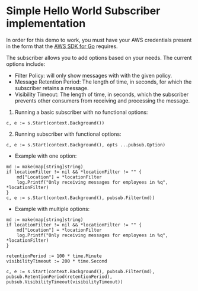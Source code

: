 # Simple Hello World Subscriber implementation
 In order for this demo to work, you must have your AWS credentials present in the form that the [AWS SDK for Go](https://docs.aws.amazon.com/sdk-for-go/v1/developer-guide/sessions.html) requires.

The subscriber allows you to add options based on your needs. 
The current options include: 
- Filter Policy: will only show messages with with the given policy.
- Message Retention Period: The length of time, in seconds, for which the subscriber retains a message. 
- Visibility Timeout:  The length of time, in seconds, which the subscriber prevents other consumers from receiving and processing the message. 

1. Running a basic subscriber with no functional options: 
```
c, e := s.Start(context.Background())
```
2. Running subscriber with functional options:
```
c, e := s.Start(context.Background(), opts ...pubsub.Option)
```
  * Example with one option:
```
md := make(map[string]string)
if locationFilter != nil && *locationFilter != "" {
	md["Location"] = *locationFilter
	log.Printf("Only receiving messages for employees in %q", *locationFilter)
}
c, e := s.Start(context.Background(), pubsub.Filter(md))
```
  * Example with multiple options: 
```
md := make(map[string]string)
if locationFilter != nil && *locationFilter != "" {
	md["Location"] = *locationFilter
	log.Printf("Only receiving messages for employees in %q", *locationFilter)
}

retentionPeriod := 100 * time.Minute  
visibilityTimeout := 200 * time.Second 

c, e := s.Start(context.Background(), pubsub.Filter(md), pubsub.RetentionPeriod(retentionPeriod), pubsub.VisibilityTimeout(visibilityTimeout))
```